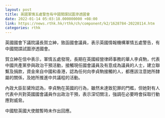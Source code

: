 ```yaml
---
layout: post
title: 英國軍情五處警告有中國間諜試圖滲透國會
date: 2022-01-14 05:03:18.000000000 +08:00
link: https://news.rthk.hk/rthk/ch/component/k2/1628784-20220114.htm
categories: rthk
---
```


英國國會下議院議長賀立紳，致函國會議員，表示英國情報機構軍情五處警告，有中國間諜試圖滲透國會。

賀立紳在信中表示，軍情五處發現，長期在英國經營律師事務的華人李貞駒，代表中國共產黨參與政治干預活動，接觸現任國會議員及有意成為議員的人士，建立聯繫及捐款，資金來自中國和香港，認為任何向李貞駒接觸的人，都應該注意她所隸屬的關係，及她所推進中共議程的活動。

內政大臣彭黛玲認為，李貞駒在英國的行為，雖然未達致犯罪的門檻，但她對有人代表中共對英國國會議員作出政治干預，表示深切關注，強調在必要時會採取行動應對威脅。

中國駐英國大使館暫時未作出回應。
